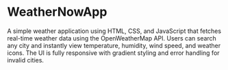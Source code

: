 # WeatherNowApp
A simple weather application using HTML, CSS, and JavaScript that fetches real-time weather data using the OpenWeatherMap API. Users can search any city and instantly view temperature, humidity, wind speed, and weather icons. The UI is fully responsive with gradient styling and error handling for invalid cities.
